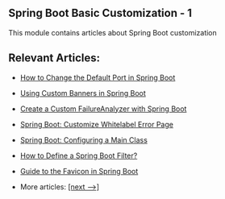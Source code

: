 ## Spring Boot Basic Customization - 1

This module contains articles about Spring Boot customization

## Relevant Articles:

- [How to Change the Default Port in Spring Boot](docs/SpringBoot_Change_Port.md)
- [Using Custom Banners in Spring Boot](docs/SpringBoot_Banner.md)
- [Create a Custom FailureAnalyzer with Spring Boot](docs/SpringBoot_FailureAnalyzer.md)
- [Spring Boot: Customize Whitelabel Error Page](docs/SpringBoot_CustomErrorPage.md)
- [Spring Boot: Configuring a Main Class](docs/SpringBoot_MainClass.md)
- [How to Define a Spring Boot Filter?](docs/SpringBoot_Filter.md)
- [Guide to the Favicon in Spring Boot]()

- More articles: [[next -->]](../spring-boot-basic-customization-2/README.md)